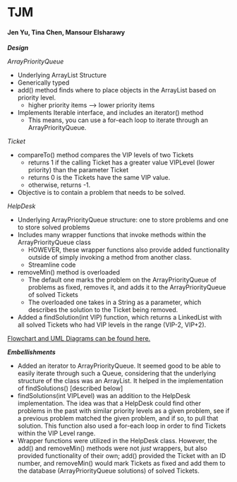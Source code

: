 # TJM

#### Jen Yu, Tina Chen, Mansour Elsharawy

**_Design_**

*ArrayPriorityQueue* 
 - Underlying ArrayList Structure
 - Generically typed
 - add() method finds where to place objects in the ArrayList based on priority level. 
   - higher priority items --> lower priority items
 - Implements Iterable interface, and includes an iterator() method
   - This means, you can use a for-each loop to iterate through an ArrayPriorityQueue. 

*Ticket*
 - compareTo() method compares the VIP levels of two Tickets
   - returns 1 if the calling Ticket has a greater value VIPLevel (lower priority) than the parameter Ticket 
   - returns 0 is the Tickets have the same VIP value. 
   - otherwise, returns -1. 
 - Objective is to contain a problem that needs to be solved. 

*HelpDesk*
 - Underlying ArrayPriorityQueue structure: one to store problems and one to store solved problems
 - Includes many wrapper functions that invoke methods within the ArrayPriorityQueue class
   - HOWEVER, these wrapper functions also provide added functionality outside of simply invoking a method from another class.
   - Streamline code
 - removeMin() method is overloaded
   - The default one marks the problem on the ArrayPriorityQueue of problems as fixed, removes it, and adds it to the ArrayPriorityQueue of solved Tickets
   - The overloaded one takes in a String as a parameter, which describes the solution to the Ticket being removed. 
 - Added a findSolution(int VIP) function, which returns a LinkedList with all solved Tickets who had VIP levels in the range (VIP-2, VIP+2). 

[Flowchart and UML Diagrams can be found here.](https://docs.google.com/document/d/1WyNgvcG6txAYSdO714Z9QuXsod0vsRF7kKnCLjeFBVw/pub "Team TJM")

**_Embellishments_**
 - Added an iterator to ArrayPriorityQueue. It seemed good to be able to easily iterate through such a Queue, considering that the underlying structure of the class was an ArrayList. It helped in the implementation of findSolutions() [described below] 
 - findSolutions(int VIPLevel) was an addition to the HelpDesk implementation. The idea was that a HelpDesk could find other problems in the past with similar priority levels as a given problem, see if a previous problem matched the given problem, and if so, to pull that solution. This function also used a for-each loop in order to find Tickets within the VIP Level range. 
 - Wrapper functions were utilized in the HelpDesk class. However, the add() and removeMin() methods were not _just_ wrappers, but also provided functionality of their own; add() provided the Ticket with an ID number, and removeMin() would mark Tickets as fixed and add them to the database (ArrayPriorityQueue solutions) of solved Tickets. 
